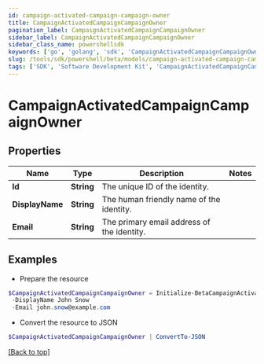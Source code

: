 ```yaml
---
id: campaign-activated-campaign-campaign-owner
title: CampaignActivatedCampaignCampaignOwner
pagination_label: CampaignActivatedCampaignCampaignOwner
sidebar_label: CampaignActivatedCampaignCampaignOwner
sidebar_class_name: powershellsdk
keywords: ['go', 'golang', 'sdk', 'CampaignActivatedCampaignCampaignOwner'] 
slug: /tools/sdk/powershell/beta/models/campaign-activated-campaign-campaign-owner
tags: ['SDK', 'Software Development Kit', 'CampaignActivatedCampaignCampaignOwner']
---
```



# CampaignActivatedCampaignCampaignOwner

## Properties

Name | Type | Description | Notes
------------ | ------------- | ------------- | -------------
**Id** |  **String** | The unique ID of the identity. | 
**DisplayName** |  **String** | The human friendly name of the identity. | 
**Email** |  **String** | The primary email address of the identity. | 

## Examples

- Prepare the resource
```powershell
$CampaignActivatedCampaignCampaignOwner = Initialize-BetaCampaignActivatedCampaignCampaignOwner  -Id 37f080867702c1910177031320c40n27 `
 -DisplayName John Snow `
 -Email john.snow@example.com
```

- Convert the resource to JSON
```powershell
$CampaignActivatedCampaignCampaignOwner | ConvertTo-JSON
```


[[Back to top]](#) 


